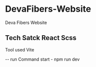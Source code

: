 # DevaFibers-Website
Deva Fibers Website 

Tech Satck 
React
Scss
---
Tool used
Vite

--
run Command
start -  npm run dev


